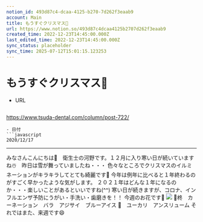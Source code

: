 ```yaml
---
notion_id: 493d87c4-dcaa-4125-b270-7d262f3eaab9
account: Main
title: もうすぐクリスマス🎄
url: https://www.notion.so/493d87c4dcaa4125b2707d262f3eaab9
created_time: 2022-12-23T14:45:00.000Z
last_edited_time: 2022-12-23T14:45:00.000Z
sync_status: placeholder
sync_time: 2025-07-12T15:01:15.123253
---
```

# もうすぐクリスマス🎄

- URL
  ```javascript
https://www.tsuda-dental.com/column/post-722/
  ```
- 日付
  ```javascript
2020/12/17
  ```
---
みなさんこんにちは🤗　衛生士の河野です。１２月に入り寒い日が続いていますね☃️　昨日は雪が舞っていましたね・・・
色々なところでクリスマスのイルミネーションがキラキラしてとても綺麗です💫
今年は例年に比べると１年終わるのがすごく早かったような気がします。
２０２１年はどんな１年になるのか・・・楽しいことがあるといいですね(^^)
寒い日が続きますが、コロナ、インフルエンザ予防にうがい・手洗い・歯磨きを！！
今週のお花です🌺
![](https://www.tsuda-dental.com/column/_data/contribute/images/722_1_17.jpg)
🌷柊　カーネーション　バラ　アジサイ　ブルーアイス
🌷　ユーカリ　アンスリューム
それではまた、来週です😄